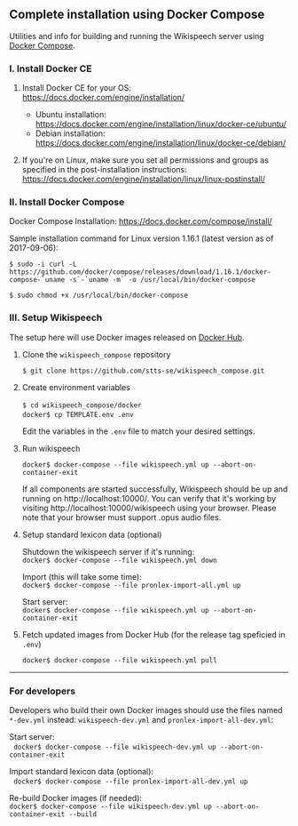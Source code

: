 ## Complete installation using Docker Compose

Utilities and info for building and running the Wikispeech server using [Docker Compose](https://docs.docker.com/compose/).

### I. Install Docker CE

1. Install Docker CE for your OS: https://docs.docker.com/engine/installation/   
   * Ubuntu installation: https://docs.docker.com/engine/installation/linux/docker-ce/ubuntu/
   * Debian installation: https://docs.docker.com/engine/installation/linux/docker-ce/debian/

2. If you're on Linux, make sure you set all permissions and groups as specified in the post-installation instructions: https://docs.docker.com/engine/installation/linux/linux-postinstall/ 


### II. Install Docker Compose

Docker Compose Installation: https://docs.docker.com/compose/install/   

Sample installation command for Linux version 1.16.1 (latest version as of 2017-09-06):   
  
    $ sudo -i curl -L https://github.com/docker/compose/releases/download/1.16.1/docker-compose-`uname -s`-`uname -m` -o /usr/local/bin/docker-compose
    
    $ sudo chmod +x /usr/local/bin/docker-compose

### III. Setup Wikispeech

The setup here will use Docker images released on [Docker Hub](https://hub.docker.com/u/sttsse/).

1. Clone the `wikispeech_compose` repository

   `$ git clone https://github.com/stts-se/wikispeech_compose.git`

2. Create environment variables

   `$ cd wikispeech_compose/docker`      
   `docker$ cp TEMPLATE.env .env`     
   
   Edit the variables in the `.env` file to match your desired settings.


3. Run wikispeech
   
   `docker$ docker-compose --file wikispeech.yml up --abort-on-container-exit`
 
   If all components are started successfully, Wikispeech should be up and running on http://localhost:10000/. You can verify that it's working by visiting http://localhost:10000/wikispeech using your browser. Please note that your browser must support .opus audio files.
   
   
4. Setup standard lexicon data (optional)

   Shutdown the wikispeech server if it's running:   
   `docker$ docker-compose --file wikispeech.yml down`
   
   Import (this will take some time):    
   `docker$ docker-compose --file pronlex-import-all.yml up`
   
   Start server:   
   `docker$ docker-compose --file wikispeech.yml up --abort-on-container-exit`
   
5. Fetch updated images from Docker Hub (for the release tag speficied in `.env`)

   `docker$ docker-compose --file wikispeech.yml pull`


---

### For developers
 
 Developers who build their own Docker images should use the files named `*-dev.yml` instead: `wikispeech-dev.yml` and `pronlex-import-all-dev.yml`:
   
   Start server:   
   `docker$ docker-compose --file wikispeech-dev.yml up --abort-on-container-exit`
   
   Import standard lexicon data (optional):   
   `docker$ docker-compose --file pronlex-import-all-dev.yml up`
   
   Re-build Docker images (if needed):   
   `docker$ docker-compose --file wikispeech-dev.yml up --abort-on-container-exit --build`


